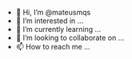 - 👋 Hi, I’m @mateusmqs
- 👀 I’m interested in ...
- 🌱 I’m currently learning ...
- 💞️ I’m looking to collaborate on ...
- 📫 How to reach me ...

<!---
mateusmqs/mateusmqs is a ✨ special ✨ repository because its `README.md` (this file) appears on your GitHub profile.
You can click the Preview link to take a look at your changes.
--->
